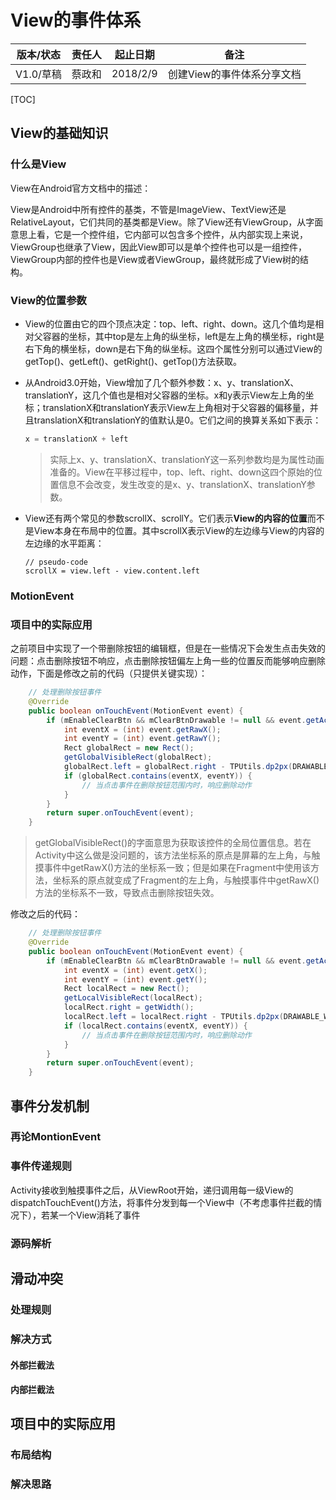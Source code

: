 # View的事件体系

| 版本/状态   | 责任人  | 起止日期     | 备注              |
| ------- | ---- | -------- | --------------- |
| V1.0/草稿 | 蔡政和  | 2018/2/9 | 创建View的事件体系分享文档 |

[TOC]

## View的基础知识

### 什么是View

View在Android官方文档中的描述：

> 

View是Android中所有控件的基类，不管是ImageView、TextView还是RelativeLayout，它们共同的基类都是View。除了View还有ViewGroup，从字面意思上看，它是一个控件组，它内部可以包含多个控件，从内部实现上来说，ViewGroup也继承了View，因此View即可以是单个控件也可以是一组控件，ViewGroup内部的控件也是View或者ViewGroup，最终就形成了View树的结构。

### View的位置参数

- View的位置由它的四个顶点决定：top、left、right、down。这几个值均是相对父容器的坐标，其中top是左上角的纵坐标，left是左上角的横坐标，right是右下角的横坐标，down是右下角的纵坐标。这四个属性分别可以通过View的getTop()、getLeft()、getRight()、getTop()方法获取。

- 从Android3.0开始，View增加了几个额外参数：x、y、translationX、translationY，这几个值也是相对父容器的坐标。x和y表示View左上角的坐标；translationX和translationY表示View左上角相对于父容器的偏移量，并且translationX和translationY的值默认是0。它们之间的换算关系如下表示：

  ```java
  x = translationX + left
  ```

  > 实际上x、y、translationX、translationY这一系列参数均是为属性动画准备的。View在平移过程中，top、left、right、down这四个原始的位置信息不会改变，发生改变的是x、y、translationX、translationY参数。


- View还有两个常见的参数scrollX、scrollY。它们表示**View的内容的位置**而不是View本身在布局中的位置。其中scrollX表示View的左边缘与View的内容的左边缘的水平距离：

  ```
  // pseudo-code
  scrollX = view.left - view.content.left
  ```

### MotionEvent

### 项目中的实际应用

之前项目中实现了一个带删除按钮的编辑框，但是在一些情况下会发生点击失效的问题：点击删除按钮不响应，点击删除按钮偏左上角一些的位置反而能够响应删除动作，下面是修改之前的代码（只提供关键实现）：

```java
    // 处理删除按钮事件
    @Override
    public boolean onTouchEvent(MotionEvent event) {
        if (mEnableClearBtn && mClearBtnDrawable != null && event.getAction() == MotionEvent.ACTION_UP) {
            int eventX = (int) event.getRawX();
            int eventY = (int) event.getRawY();
            Rect globalRect = new Rect();
            getGlobalVisibleRect(globalRect);
            globalRect.left = globalRect.right - TPUtils.dp2px(DRAWABLE_WIDTH_IN_DP, getContext());
            if (globalRect.contains(eventX, eventY)) {
                // 当点击事件在删除按钮范围内时，响应删除动作
            }
        }
        return super.onTouchEvent(event);
    }
```

> getGlobalVisibleRect()的字面意思为获取该控件的全局位置信息。若在Activity中这么做是没问题的，该方法坐标系的原点是屏幕的左上角，与触摸事件中getRawX()方法的坐标系一致；但是如果在Fragment中使用该方法，坐标系的原点就变成了Fragment的左上角，与触摸事件中getRawX()方法的坐标系不一致，导致点击删除按钮失效。

修改之后的代码：

```java
    // 处理删除按钮事件
    @Override
    public boolean onTouchEvent(MotionEvent event) {
        if (mEnableClearBtn && mClearBtnDrawable != null && event.getAction() == MotionEvent.ACTION_UP) {
            int eventX = (int) event.getX();
            int eventY = (int) event.getY();
            Rect localRect = new Rect();
            getLocalVisibleRect(localRect);
            localRect.right = getWidth();
            localRect.left = localRect.right - TPUtils.dp2px(DRAWABLE_WIDTH_IN_DP, getContext());
            if (localRect.contains(eventX, eventY)) {
                // 当点击事件在删除按钮范围内时，响应删除动作
            }
        }
        return super.onTouchEvent(event);
    }
```

## 事件分发机制

### 再论MontionEvent

### 事件传递规则

Activity接收到触摸事件之后，从ViewRoot开始，递归调用每一级View的dispatchTouchEvent()方法，将事件分发到每一个View中（不考虑事件拦截的情况下），若某一个View消耗了事件

### 源码解析

## 滑动冲突

### 处理规则

### 解决方式

#### 外部拦截法

#### 内部拦截法

## 项目中的实际应用

### 布局结构

### 解决思路